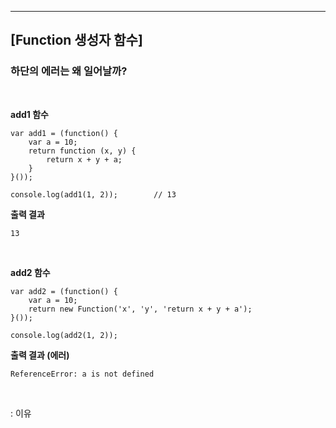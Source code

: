 
***
## **[Function 생성자 함수]**
### **하단의 에러는 왜 일어날까?**

<br>

**add1 함수**
```JS
var add1 = (function() {
    var a = 10;
    return function (x, y) {
        return x + y + a;
    }
}());

console.log(add1(1, 2));        // 13
```

**출력 결과**
```
13
```

<br>

**add2 함수**
```JS
var add2 = (function() {
    var a = 10;
    return new Function('x', 'y', 'return x + y + a');
}());

console.log(add2(1, 2));
```

**출력 결과 (에러)**
```
ReferenceError: a is not defined
```

<br>

: 이유